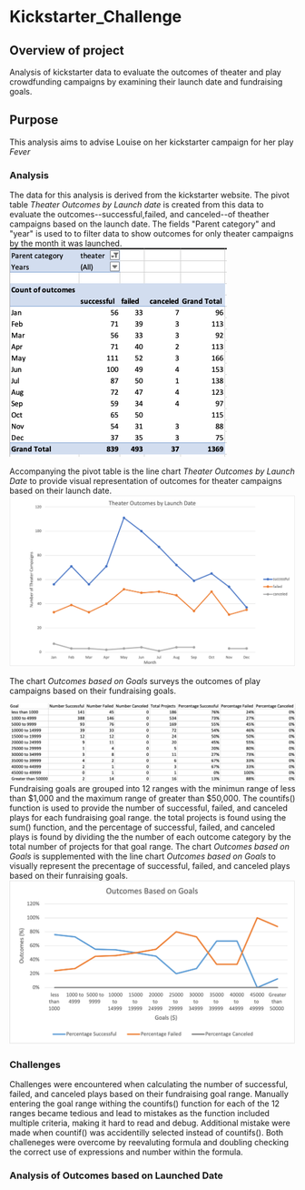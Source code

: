 # Kickstarter_Challenge
## Overview of project
Analysis of kickstarter data to evaluate the outcomes of theater and play crowdfunding campaigns by examining their launch date and fundraising goals.
## Purpose
This analysis aims to advise Louise on her kickstarter campaign for her play *Fever*
### Analysis
The data for this analysis is derived from the kickstarter website. The pivot table *Theater Outcomes by Launch date* is created from this data to evaluate the outcomes--successful,failed, and canceled--of theather campaigns based on the launch date. The fields "Parent category" and "year" is used to to filter data to show outcomes for only theater campaigns by the month it was launched.
![Theater Outcomes by Launch Date Table](/Resources/Theater_Outcomes_vs_Launch_Pivot.png)

Accompanying the pivot table is the line chart *Theater Outcomes by Launch Date* to provide visual representation of outcomes for theater campaigns based on their launch date. 
![Theater Outcomes by Launch Date Line Chart](/Resources/Theater_Outcomes_vs_Launch.png) 

The chart *Outcomes based on Goals* surveys the outcomes of play campaigns based on their fundraising goals.

![Outcomes based on Goals](/Resources/Outcomes_vs_Goals_Chart.png)
Fundraising goals are grouped into 12 ranges with the minimun range of less than $1,000 and the maximum range of greater than $50,000. The countifs() function is used to provide the number of successful, failed, and canceled plays for each fundraising goal range. the total projects is found using the sum() function, and the percentage of successful, failed, and canceled plays is found by dividing the the number of each outcome category by the total number of projects for that goal range. The chart *Outcomes based on Goals* is supplemented with the line chart *Outcomes based on Goals* to visually represent the precentage of successful, failed, and canceled plays based on their funraising goals. 
![Alt_image title](/Resources/Outcomes_vs_Goals.png) 

### Challenges
Challenges were encountered when calculating the number of successful, failed, and canceled plays based on their fundraising goal range. Manually entering the goal range withing the countifs() function for each of the 12 ranges became tedious and lead to mistakes as the function included multiple criteria, making it hard to read and debug. Additional mistake were made when countif() was accidentilly selected instead of countifs(). Both challeneges were overcome by reevaluting formula and doubling checking the correct use of expressions and number within the formula. 

### Analysis of Outcomes based on Launched Date
